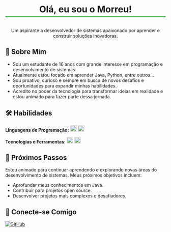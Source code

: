 <div align="center">
  <h1 style="border-bottom: 3px solid #4CAF50; padding-bottom: 5px; display: inline-block; transition: width 0.3s ease-in-out; width: 100%; text-align: center;">Olá, eu sou o Morreu!</h1>
  <p>Um aspirante a desenvolvedor de sistemas apaixonado por aprender e construir soluções inovadoras.</p>
</div>

## 🚀 Sobre Mim

* Sou um estudante de 16 anos com grande interesse em programação e desenvolvimento de sistemas.
* Atualmente estou focado em aprender Java, Python, entre outros...
* Sou proativo, curioso e sempre em busca de novos desafios e oportunidades para expandir minhas habilidades.
* Acredito no poder da tecnologia para transformar ideias em realidade e estou animado para fazer parte dessa jornada.

## 🛠️ Habilidades

**Linguagens de Programação:**
<code><img height="20" src="https://img.shields.io/badge/Python-3776AB?style=for-the-badge&logo=python&logoColor=white" alt="Python"></code>
<code><img height="20" src="https://img.shields.io/badge/Java-ED8B00?style=for-the-badge&logo=openjdk&logoColor=white" alt="Java"></code>

**Tecnologias e Ferramentas:**
<code><img height="20" src="https://img.shields.io/badge/HTML5-E34F26?style=for-the-badge&logo=html5&logoColor=white" alt="HTML5"></code>
<code><img height="20" src="https://img.shields.io/badge/CSS3-1572B6?style=for-the-badge&logo=css3&logoColor=white" alt="CSS3"></code>
## 🌱 Próximos Passos

Estou animado para continuar aprendendo e explorando novas áreas do desenvolvimento de sistemas. Meus próximos objetivos incluem:

* Aprofundar meus conhecimentos em Java.
* Contribuir para projetos open source.
* Desenvolver projetos mais complexos e desafiadores.

## 🔗 Conecte-se Comigo

<p align="left">
<a href="https://github.com/morreudev" target="_blank"><img align="center" src="https://img.shields.io/badge/GitHub-181717?style=for-the-badge&logo=github&logoColor=white" alt="GitHub"></a>
</p>

